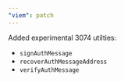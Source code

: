 ```yaml
---
"viem": patch
---
```


Added experimental 3074 utilties:

- `signAuthMessage`
- `recoverAuthMessageAddress`
- `verifyAuthMessage`
